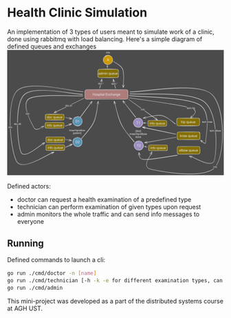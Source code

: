 # Health Clinic Simulation
An implementation of 3 types of users meant to simulate work of a clinic,
done using rabbitmq with load balancing. Here's a simple diagram of defined
queues and exchanges ![](https://github.com/UnluckySiata/hospital-mq/blob/main/hospital-mq.svg)

Defined actors:
- doctor can request a health examination of a predefined type
- technician can perform examination of given types upon request
- admin monitors the whole traffic and can send info messages to everyone


## Running
Defined commands to launch a cli:
```bash
go run ./cmd/doctor -n [name]
go run ./cmd/technician [-h -k -e for different examination types, can be more than one]
go run ./cmd/admin
```

This mini-project was developed as a part of the distributed systems course at AGH UST.


